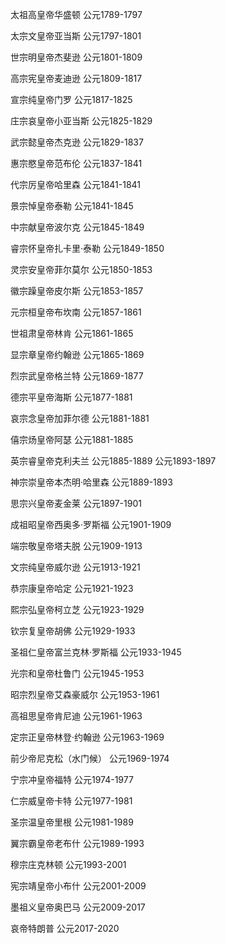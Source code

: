 太祖高皇帝华盛顿 公元1789-1797

太宗文皇帝亚当斯 公元1797-1801

世宗明皇帝杰斐逊 公元1801-1809

高宗宪皇帝麦迪逊 公元1809-1817

宣宗纯皇帝门罗 公元1817-1825

庄宗哀皇帝小亚当斯 公元1825-1829

武宗懿皇帝杰克逊 公元1829-1837

惠宗愍皇帝范布伦 公元1837-1841

代宗厉皇帝哈里森 公元1841-1841

景宗悼皇帝泰勒 公元1841-1845

中宗献皇帝波尔克 公元1845-1849

睿宗怀皇帝扎卡里·泰勒 公元1849-1850

灵宗安皇帝菲尔莫尔 公元1850-1853

徽宗躁皇帝皮尔斯 公元1853-1857

元宗桓皇帝布坎南 公元1857-1861

世祖肃皇帝林肯 公元1861-1865

显宗章皇帝约翰逊 公元1865-1869

烈宗武皇帝格兰特 公元1869-1877

德宗平皇帝海斯 公元1877-1881

哀宗念皇帝加菲尔德 公元1881-1881

僖宗炀皇帝阿瑟 公元1881-1885

英宗睿皇帝克利夫兰 公元1885-1889 公元1893-1897

神宗崇皇帝本杰明·哈里森 公元1889-1893

思宗兴皇帝麦金莱 公元1897-1901

成祖昭皇帝西奥多·罗斯福 公元1901-1909

端宗敬皇帝塔夫脱 公元1909-1913

文宗纯皇帝威尔逊 公元1913-1921

恭宗康皇帝哈定 公元1921-1923

熙宗弘皇帝柯立芝 公元1923-1929

钦宗复皇帝胡佛 公元1929-1933

圣祖仁皇帝富兰克林·罗斯福 公元1933-1945

光宗和皇帝杜鲁门 公元1945-1953

昭宗烈皇帝艾森豪威尔 公元1953-1961

高祖思皇帝肯尼迪 公元1961-1963

定宗正皇帝林登·约翰逊 公元1963-1969

前少帝尼克松（水门候） 公元1969-1974

宁宗冲皇帝福特 公元1974-1977

仁宗威皇帝卡特 公元1977-1981

圣宗温皇帝里根 公元1981-1989

翼宗霸皇帝老布什 公元1989-1993

穆宗庄克林顿 公元1993-2001

宪宗靖皇帝小布什 公元2001-2009

墨祖义皇帝奥巴马 公元2009-2017

哀帝特朗普 公元2017-2020
